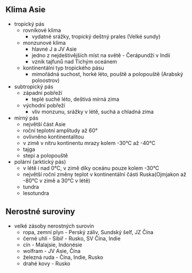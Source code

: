 ## Klima Asie
- tropický pás
  - rovníkové klima
    - vydatné srážky, tropický deštný prales (Velké sundy)
  - monzunové klima
    - hlavné J a JV Asie
    - jedno z nejdeštivějších míst na světě - Čerápundži v Indii
    - vznik tajfunů nad Tichým oceánem
  - kontinentální typ tropického pásu
    - mimořádná suchost, horké léto, pouště a polopouště (Arabský poloostrov)
- subtropický pás
  - západní pobřeží
    - teplé suché léto, deštivá mírná zima
  - východní pobřeží
    - vliv monzunu, srážky v létě, suchá a chladná zima
- mírný pás
  - největší část Asie
  - roční teplotní amplitudy až 60°
  - ovlivněno kontinentalitou
  - v zimě v nitru kontinentu mrazy kolem -30°C až -40°C
  - tajga
  - stepi a polopouště
- polární (arktický pás)
  - v létě i nad 0°C, v zimě díky oceánu pouze kolem -30°C
  - největší roční změny teplot v kontinentální části Ruska(Ojmjakon až -80°C v zimě a 30°C v létě)
  - tundra
  - lesotundra
## Nerostné suroviny
- velké zásoby nerostných surovin
  - ropa, zemní plyn - Perský záliv, Sundský šelf, JZ Čína
  - černé uhlí - Sibiř - Rusko, SV Čína, Indie
  - cín - Malajsie, Indonésie
  - wolfram - JV Asie, Čína
  - železná ruda - Čína, Indie, Rusko
  - drahé kovy - Rusko
